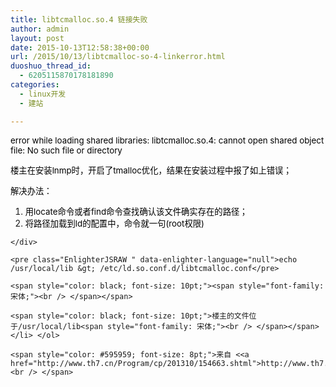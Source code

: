 ```yaml
---
title: libtcmalloc.so.4 链接失败
author: admin
layout: post
date: 2015-10-13T12:58:38+00:00
url: /2015/10/13/libtcmalloc-so-4-linkerror.html
duoshuo_thread_id:
  - 6205115870178181890
categories:
  - linux开发
  - 建站

---
```

<span style="color: black; font-size: 10pt;">error while loading shared libraries: libtcmalloc.so.4: cannot open shared object file: No such file or directory<br /> </span>

<span style="color: black; font-size: 10pt;">楼主在安装lnmp时，开启了tmalloc优化，结果在安装过程中报了如上错误；<br /> </span>

<span style="color: black; font-size: 10pt;">解决办法：<br /> </span>

  1. <span style="color: black; font-size: 10pt;">用locate命令或者find命令查找确认该文件确实存在的路径；<br /> </span>
  2. <div>
      <span style="color: black; font-size: 10pt;">将路径加载到ld的配置中，命令就一句(root权限)<br /> </span>
    </div>
    
    <pre class="EnlighterJSRAW " data-enlighter-language="null">echo /usr/local/lib &gt; /etc/ld.so.conf.d/libtcmalloc.conf</pre>
    
    <span style="color: black; font-size: 10pt;"><span style="font-family: 宋体;"><br /> </span></span>
    
    <span style="color: black; font-size: 10pt;">楼主的文件位于/usr/local/lib<span style="font-family: 宋体;"><br /> </span></span></li> </ol> 
    
    <span style="color: #595959; font-size: 8pt;">来自 <<a href="http://www.th7.cn/Program/cp/201310/154663.shtml">http://www.th7.cn/Program/cp/201310/154663.shtml</a>><br /> </span>
